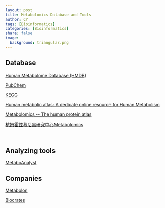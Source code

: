 ```yaml
---
layout: post
title: Metabolomics Database and Tools  
author: CY
tags: [Bioinformatics]
categories: [Bioinformatics]
share: false
image:
  background: triangular.png 
---
```




## Database   

[Human Metabolome Database (HMDB)](http://www.hmdb.ca/)                      

[PubChem]()         

[KEGG]()                         

[Human metabolic atlas: A dedicate online resource for Human Metabolism](http://www.metabolicatlas.org/)            

[Metabolomics -- The human protein atlas](https://www.proteinatlas.org/news/tag/metabolomics)                

[核姆霍兹慕尼黑研究中心Metabolomics](https://www.helmholtz-muenchen.de/ibis/institute/groups/metabolomics/about-us/index.html)              

​                       

## Analyzing tools 

[MetaboAnalyst]()





## Companies    

[Metabolon](https://www.metabolon.com/)                 

[Biocrates](https://www.biocrates.com/)            
